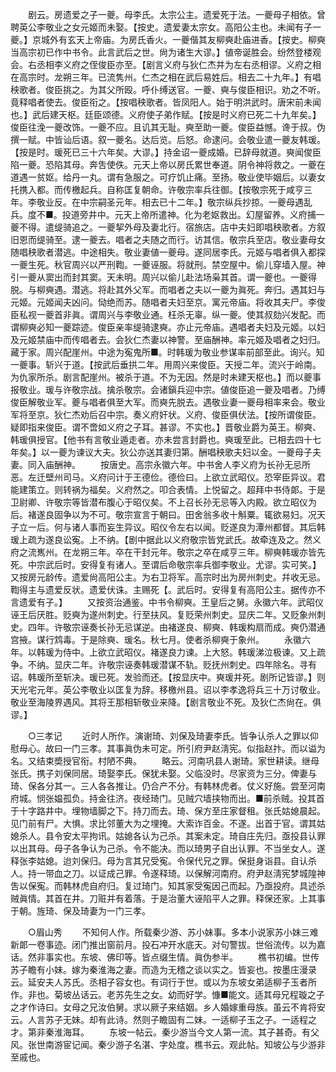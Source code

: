 <!-- { "loadSidebar": true } -->
　　剧云。房遗爱之子一夔。母李氏。太宗公主。遗爱死于法。一夔母子相依。曾聘英公李敬业之女元姬而未娶。【按史。遗爱妻太宗女。高阳公主也。未闻有子一夔。】京城外有玄天上帝庙。为房氏香火。一夔偕其友柳奭赴庙进香。【按史。柳奭当高宗初已作中书令。此言武后之世。尙为诸生大谬。】値帝诞胜会。纷然登楼观会。右丞相李义府之侄俊臣亦至。【剧言义府与狄仁杰并为左右丞相谬。义府之相在高宗时。龙朔三年。已流隽州。仁杰之相在武后易姓后。相去二十九年。】有唱秧歌者。俊臣挑之。为其父所殴。呼仆缚送官。一夔、奭与俊臣相识。劝之不听。竟释唱者使去。俊臣衔之。【按唱秧歌者。皆凤阳人。始于明洪武时。唐宋前未闻也。】武后建天枢。廷臣颂德。义府使子弟作赋。【按是时义府已死二十九年矣。】俊臣往浼一夔改饰。一夔不应。且讥其无耻。奭至助一夔。俊臣益憾。谗于叔。伪撰一赋。中皆讪后语。叙一夔名。达后览。后怒。命逮问。会敬业遣一夔友韩瑗。【按是时。瑗死已三十六年矣。大谬。】持金诏一夔成婚。已辞母就道。奭闻俊臣陷一夔。恐陷其母。奔吿使佚。元天上帝以房氏累世奉道。阴令神将救之。一夔在道遇一贫妪。给丹一丸。谓有急服之。可疗饥止痛。至扬。敬业使毕姻后。以妻女托携入都。而传檄起兵。自称匡复朝命。许敬宗率兵往御。【按敬宗死于咸亨三年。李敬业反。在中宗嗣圣元年。相去已十二年。】敬宗纵兵抄掠。一夔母遇乱兵。度不■。投道旁井中。元天上帝所遣神。化为老妪救出。幻屋留养。义府捕一夔不得。遣缇骑追之。一夔挈外母及妻北行。宿旅店。店中夫妇即唱秧歌者。方叙旧恩而缇骑至。逮一夔去。唱者之夫随之而行。访其信。敬宗兵至店。敬业妻母女随唱秧歌者潜逃。中途相失。敬业妻値一夔母。遂同居李氏。元姬与唱者俱入都探一夔生死。秋官周兴以严刑鞫。一夔诬服。将就刑。禁空屋中。偷儿穿墙入屋。神引一夔从窦出而封其窦。天未明。周兴以偷儿赴法场枭其首。谓一夔也。一夔得脱。与柳奭遇。潜逃。将赴其外父军。而唱者之夫以一夔为眞死。奔归。遇其妇与元姬。元姬闻夫凶问。恸绝而苏。随唱者夫妇至京。寓元帝庙。将收其夫尸。李俊臣私视一夔首非眞。谓周兴与李敬业通。枉杀无辜。纵一夔。使其叔劾兴发配。而谓柳奭必知一夔踪迹。俊臣亲率缇骑逮奭。亦止元帝庙。遇唱者夫妇及元姬。以妇及元姬禁庙中而传唱者去。会狄仁杰妻以神警。至庙酬神。率元姬及唱者之妇归。藏于家。周兴配崖州。中途为寃鬼所■。时韩瑗为敬业参谋率前部至此。询兴。知一夔事。斩兴于道。【按武后垂拱二年。用周兴来俊臣。天授二年。流兴于岭南。为仇家所杀。剧言配崖州。被杀于道。不为无因。然是时未建天枢也。】而以夔事报敬业。瑗与许敬宗战。擒杀敬宗。会诸鎭兵迎中宗。値俊臣追一夔及唱者。乃缚俊臣解敬业军。夔与唱者俱至大军。而奭先脱去。遇敬业妻一夔母相率来会。敬业军将至京。狄仁杰劝后召中宗。奏义府奸状。义府、俊臣俱伏法。【按所谓俊臣。疑即指来俊臣。谓不啻如义府之子耳。甚谬。不实也。】晋敬业爵为英王。柳奭、韩瑗俱授官。【他书有言敬业遁走者。亦未尝言封爵也。奭瑗至此。已相去四十七年矣。】以一夔为谏议大夫。狄公亦送其妻归第。酬唱秧歌夫妇以金。一夔母子夫妻。同入庙酬神。 
　　按唐史。高宗永徽六年。中书舍人李义府为长孙无忌所恶。左迁壁州司马。义府问计于王德俭。德俭曰。上欲立武昭仪。恐宰臣异议。君能建策立。则转祸为福矣。义府然之。叩合表情。上悦留之。超拜中书侍郞。于是卫尉卿、许敬宗等皆潜布腹心于昭仪矣。不上召长孙无忌等入内殿。欲立昭仪为后。褚遂良固争以为不可。敬宗宣言于朝曰。田舍翁多收十斛粟。辄欲易妇。况天子立一后。何与诸人事而妄生异议。昭仪令左右以闻。贬遂良为潭州都督。其后韩瑗上疏为遂良讼寃。上不纳。【剧中据此以义府敬宗皆党武氏。故牵连及之。然义府之流嶲州。在龙朔三年。卒在干封元年。敬宗之卒在咸亨三年。柳奭韩瑗亦皆先死。中宗武后时。安得复有诸人。至谓后命敬宗率兵御李敬业。尤谬。实可笑。】又按房元龄传。遗爱尙高阳公主。为右卫将军。高宗时出为房州刺史。幷收无忌。鞫得主与遗爱反状。遗爱伏诛。主赐死【。武后时。安得复有高阳公主。据传亦不言遗爱有子。】 
　　又按资治通鉴。中书令柳奭。王皇后之舅。永徽六年。武昭仪诬王后厌胜。贬奭为遂州刺史。行至扶风。复贬荣州刺史。显庆二年。又贬象州刺史。四年。许敬宗诬奏长孙无忌谋逆。由褚遂良、柳奭、韩瑗构扇而成。奭仍潜通宫掖。谋行鸩毒。于是除奭、瑗名。秋七月。使者杀柳奭于象州。 
　　永徽六年。以韩瑗为侍中。上欲立武昭仪。褚遂良力谏。上大怒。韩瑗涕泣极谏。又上疏争。不纳。显庆二年。许敬宗诬奏韩瑗潜谋不轨。贬抚州刺史。四年除名。寻有诏。韩瑗所至斩决。瑗已死。发验而还。【按显庆中。奭瑗并死。剧所记皆谬。】则天光宅元年。英公李敬业以匡复为辞。移檄州县。诏以李孝逸将兵三十万讨敬业。敬业至海陵界遇风。其将王那相斩敬业来降。【剧言敬业不死。及狄仁杰尙在。俱谬。】 

　　○三孝记 
　　近时人所作。演谢琦、刘保及琦妻李氏。皆争认杀人之罪以仰慰母心。故曰一门三孝。其事眞伪未可定。所引府尹赵淸宪。似指赵抃。而以谥为名。又结束奬授官衔。村陋不典。 
　　略云。河南巩县人谢琦。家世耕读。继母张氏。携子刘保同居。琦娶李氏。保犹未娶。父临没时。尽家资为三分。俾妻与琦、保各分其一。三人各各推让。仍合产不分。有韩林虎者。仗义好施。尝至河南府城。悯张媪孤负。持金往济。夜经琦门。见贼穴墙挟物而出。■前杀贼。投其首于十字路井中。埋物墙脚之下。持刀而去。琦、保方至庄家督租。张氏姑媳晨起。见门前有尸。大惧。求比邻董大为之埋掩。大索诈百金。不遂。出首于官。谓其姑媳杀人。县令安太平拘讯。姑媳各认为己杀。其案未定。琦自庄先归。亟投县认罪以出其母。母子各争认为己杀。令不能决。而以琦男子自出认罪。不当坐女人。遂释张李姑媳。迨刘保归。母为言其兄受寃。令保代兄之罪。保挺身诣县。自认杀人。持一带血之刀。以证成己罪。令遂释琦。以保解河南府。府尹赵淸宪梦城隍神吿以保寃。而韩林虎自府归。复过琦门。知其家受寃因己而起。乃亟投府。具述杀贼眞情。其首在井。刀赃并有着落。于是治董大诬陷平人之罪。释保还家。上其事于朝。旌琦、保及琦妻为一门三孝。 

　　○眉山秀 
　　不知何人作。所载秦少游、苏小妹事。多本小说家苏小妹三难新郞一卷事迹。闭门推出窗前月。投石冲开水底天。对句警拔。世俗流传。以为嘉话。然非事实也。东坡、佛印等。皆点缀生情。眞伪参半。 
　　樵书初编。世传苏子瞻有小妹。嫁为秦淮海之妻。而造为无稽之谈以实之。皆妄也。按墨庄漫录云。延安夫人苏氏。丞相子容女也。有词行于世。或以为东坡女弟适柳子玉者所作。非也。菊坡丛话云。老苏先生之女。幼而好学。慷■能文。适其母兄程璇之子之才作诗曰。女母之兄汝伯舅。求以厥子来结姻。乡人婚嫁重母族。虽云不肯将安云。人言苏子无妹。却有此诗。然则子瞻固有二妹。一适柳子玉之子。一适程之才。第非秦淮海耳。 
　　东坡一帖云。秦少游当今文人第一流。其子甚奇。有父风。张世南游宦记闻。秦少游子名湛、字处度。樵书云。观此帖。知坡公与少游非至戚也。 
